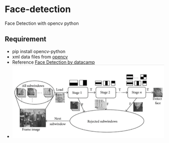 # Face-detection
Face Detection with opencv python

## Requirement
- pip install opencv-python
- xml data files from [opencv](https://github.com/ThuraAung1601/opencv)
- Reference [Face Detection by datacamp](https://www.datacamp.com/community/tutorials/face-detection-python-opencv)
- ![Process](process.png)
